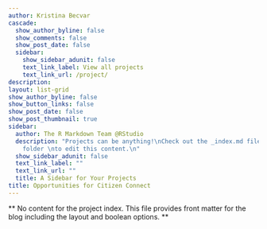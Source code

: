 ```yaml
---
author: Kristina Becvar
cascade:
  show_author_byline: false
  show_comments: false
  show_post_date: false
  sidebar:
    show_sidebar_adunit: false
    text_link_label: View all projects
    text_link_url: /project/
description: 
layout: list-grid
show_author_byline: false
show_button_links: false
show_post_date: false
show_post_thumbnail: true
sidebar:
  author: The R Markdown Team @RStudio
  description: "Projects can be anything!\nCheck out the _index.md file in the /project
    folder \nto edit this content.\n"
  show_sidebar_adunit: false
  text_link_label: ""
  text_link_url: ""
  title: A Sidebar for Your Projects
title: Opportunities for Citizen Connect
---
```


** No content for the project index. This file provides front matter for the blog including the layout and boolean options. **
